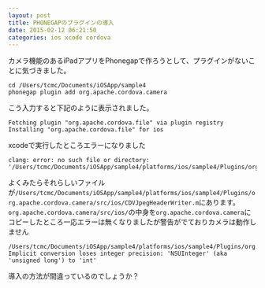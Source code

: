```yaml
---
layout: post
title: PHONEGAPのプラグインの導入
date: 2015-02-12 06:21:50
categories: ios xcode cordova
---
```

<!-- {% raw %} -->
<p>カメラ機能のあるiPadアプリをPhonegapで作ろうとして、プラグインがないことに気づきました。</p>

<pre><code>cd /Users/tcmc/Documents/iOSApp/sample4
phonegap plugin add org.apache.cordova.camera
</code></pre>

<p>こう入力すると下記のように表示されました。</p>

<pre><code>Fetching plugin "org.apache.cordova.file" via plugin registry
Installing "org.apache.cordova.file" for ios
</code></pre>

<p>xcodeで実行したところエラーになりました</p>

<pre><code>clang: error: no such file or directory: 
'/Users/tcmc/Documents/iOSApp/sample4/platforms/ios/sample4/Plugins/org.apache.cordova.camera/CDVJpegHeaderWriter.m'
</code></pre>

<p>よくみたらそれらしいファイルが<code>/Users/tcmc/Documents/iOSApp/sample4/platforms/ios/sample4/Plugins/org.apache.cordova.camera/src/ios/CDVJpegHeaderWriter.m</code>にあります。<br>
<code>org.apache.cordova.camera/src/ios/</code>の中身を<code>org.apache.cordova.camera</code>にコピーしたところ一応エラーは無くなりましたが警告がでておりカメラは動作しません</p>

<pre><code>/Users/tcmc/Documents/iOSApp/sample4/platforms/ios/sample4/Plugins/org.apache.cordova.file/CDVLocalFilesystem.m:438:93: Implicit conversion loses integer precision: 'NSUInteger' (aka 'unsigned long') to 'int'
</code></pre>

<p>導入の方法が間違っているのでしょうか？</p>
<!-- {% endraw %} -->
